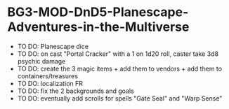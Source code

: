 # BG3-MOD-DnD5-Planescape-Adventures-in-the-Multiverse

- TO DO: Planescape dice
- TO DO: on cast "Portal Cracker" with a 1 on 1d20 roll, caster take 3d8 psychic damage 
- TO DO: create the 3 magic items + add them to vendors + add them to containers/treasures
- TO DO: localization FR
- TO DO: fix the 2 backgrounds and goals
- TO DO: eventually add scrolls for spells "Gate Seal" and "Warp Sense"
